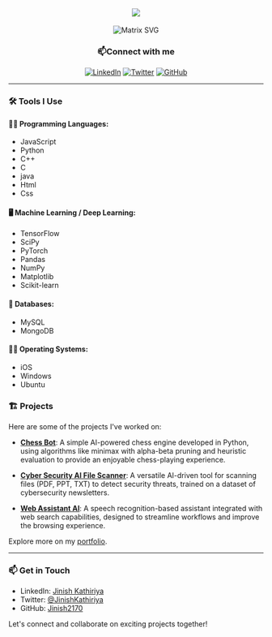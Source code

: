 
<h2 align="center">
  <img src="https://readme-typing-svg.herokuapp.com/?lines=Welcome+to+my+Profile!;I'm+Jinish+Kathiriya!;AI+%26+ML+Engineer;Cybersecurity+Specialist&center=true&size=30&color=58a6ff&background=0d1117">
</h2>
<div align="center">
  
![Matrix SVG](https://raw.githubusercontent.com/rodrigograca31/rodrigograca31/master/matrix.svg)
</div>


<h3 align="center">📫Connect with me </h3>
<div align="center">

[![LinkedIn](https://img.shields.io/badge/LinkedIn-0077B5?style=for-the-badge&logo=linkedin&logoColor=white)](https://linkedin.com/in/jinish-kathiriya)
[![Twitter](https://img.shields.io/badge/Twitter-1DA1F2?style=for-the-badge&logo=twitter&logoColor=white)](https://twitter.com/JinishKathiriya)
[![GitHub](https://img.shields.io/badge/GitHub-100000?style=for-the-badge&logo=github&logoColor=white)](https://github.com/Jinish2170)

</div>

---

### 🛠️ Tools I Use

#### 👨‍💻 Programming Languages:
- JavaScript
- Python
- C++
- C
- java
- Html
- Css


#### 🖥️ Machine Learning / Deep Learning:
- TensorFlow
- SciPy
- PyTorch
- Pandas
- NumPy
- Matplotlib
- Scikit-learn


#### 💾 Databases:
- MySQL
- MongoDB


#### 👨‍💻 Operating Systems:
- iOS
- Windows
- Ubuntu



### 🏗️ Projects

Here are some of the projects I've worked on:

- **[Chess Bot](https://github.com/Jinish2170/CHESS-BOT-.git)**: A simple AI-powered chess engine developed in Python, using algorithms like minimax with alpha-beta pruning and heuristic evaluation to provide an enjoyable chess-playing experience.

- **[Cyber Security AI File Scanner](https://github.com/Jinish2170/Cyber-Security-AI-file-scanner.git)**: A versatile AI-driven tool for scanning files (PDF, PPT, TXT) to detect security threats, trained on a dataset of cybersecurity newsletters.

- **[Web Assistant AI](https://github.com/Jinish2170/Web-Assistant-AI.git)**: A speech recognition-based assistant integrated with web search capabilities, designed to streamline workflows and improve the browsing experience.

Explore more on my [portfolio](https://jinish2170.github.io/).

---

### 📫 Get in Touch

- LinkedIn: [Jinish Kathiriya](https://www.linkedin.com/in/jinish-kathiriya-b75ba124a?utm_source=share&utm_campaign=share_via&utm_content=profile&utm_medium=android_app)
- Twitter: [@JinishKathiriya](https://x.com/JinishKathiriya?t=kZjYIxFxDidHI17__PF72Q&s=09)
- GitHub: [Jinish2170](https://github.com/Jinish2170)

Let's connect and collaborate on exciting projects together!
